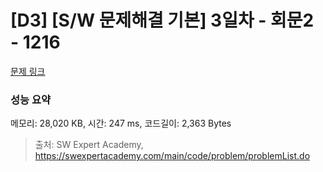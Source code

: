 # [D3] [S/W 문제해결 기본] 3일차 - 회문2 - 1216 

[문제 링크](https://swexpertacademy.com/main/code/problem/problemDetail.do?contestProbId=AV14Rq5aABUCFAYi) 

### 성능 요약

메모리: 28,020 KB, 시간: 247 ms, 코드길이: 2,363 Bytes



> 출처: SW Expert Academy, https://swexpertacademy.com/main/code/problem/problemList.do
